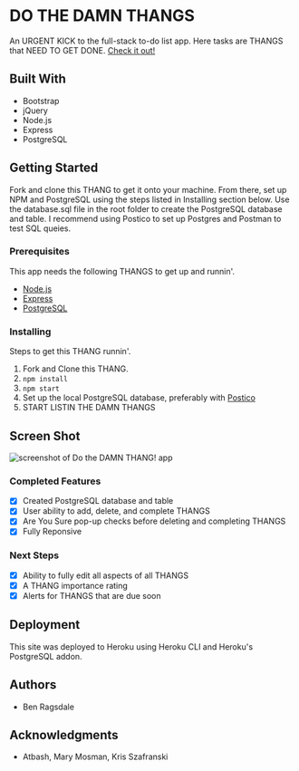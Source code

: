 # DO THE DAMN THANGS

An URGENT KICK to the full-stack to-do list app. Here tasks are THANGS that NEED TO GET DONE. [Check it out!](https://glacial-river-83598.herokuapp.com/)

## Built With
- Bootstrap
- jQuery
- Node.js
- Express
- PostgreSQL

## Getting Started

Fork and clone this THANG to get it onto your machine. From there, set up NPM and PostgreSQL using the steps listed in Installing section below. Use the database.sql file in the root folder to create the PostgreSQL database and table. I recommend using Postico to set up Postgres and Postman to test SQL queies. 

### Prerequisites

This app needs the following THANGS to get up and runnin'.

- [Node.js](https://nodejs.org/en/)
- [Express](https://expressjs.com/)
- [PostgreSQL](https://www.postgresql.org/)


### Installing

Steps to get this THANG runnin'.

1. Fork and Clone this THANG.
2. `npm install`
3. `npm start`
4. Set up the local PostgreSQL database, preferably with [Postico](https://eggerapps.at/postico/)
5. START LISTIN THE DAMN THANGS

## Screen Shot

![screenshot of Do the DAMN THANG! app](https://glacial-river-83598.herokuapp.com/damn-thang-500x386.png "Screenshot of the DAMN THANG!")

### Completed Features

- [x] Created PostgreSQL database and table
- [x] User ability to add, delete, and complete THANGS
- [x] Are You Sure pop-up checks before deleting and completing THANGS
- [x] Fully Reponsive 

### Next Steps

- [x] Ability to fully edit all aspects of all THANGS
- [x] A THANG importance rating
- [x] Alerts for THANGS that are due soon

## Deployment

This site was deployed to Heroku using Heroku CLI and Heroku's PostgreSQL addon. 

## Authors

* Ben Ragsdale

## Acknowledgments

* Atbash, Mary Mosman, Kris Szafranski 